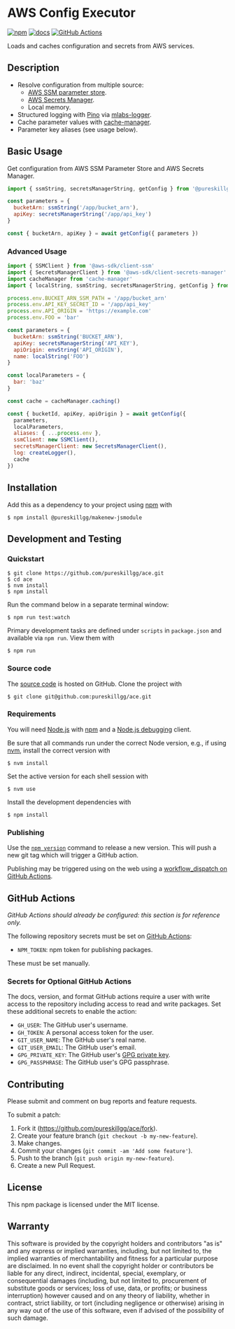 # AWS Config Executor

[![npm](https://img.shields.io/npm/v/@pureskillgg/ace.svg)](https://www.npmjs.com/package/@pureskillgg/ace)
[![docs](https://img.shields.io/badge/docs-online-informational)](https://dev.pureskill.gg/ace/)
[![GitHub Actions](https://github.com/pureskillgg/ace/workflows/main/badge.svg)](https://github.com/pureskillgg/ace/actions)

Loads and caches configuration and secrets from AWS services.

## Description

- Resolve configuration from multiple source:
  - [AWS SSM parameter store].
  - [AWS Secrets Manager].
  - Local memory.
- Structured logging with [Pino] via [mlabs-logger].
- Cache parameter values with [cache-manager].
- Parameter key aliases (see usage below).

[AWS SSM parameter store]: https://aws.amazon.com/systems-manager/
[AWS Secrets Manager]: https://aws.amazon.com/secrets-manager/
[Pino]: https://getpino.io/
[mlabs-logger]: https://github.com/meltwater/mlabs-logger
[cache-manager]: https://github.com/BryanDonovan/node-cache-manager

## Basic Usage

Get configuration from AWS SSM Parameter Store and AWS Secrets Manager.

```js
import { ssmString, secretsManagerString, getConfig } from '@pureskillgg/ace'

const parameters = {
  bucketArn: ssmString('/app/bucket_arn'),
  apiKey: secretsManagerString('/app/api_key')
}

const { bucketArn, apiKey } = await getConfig({ parameters })
```

### Advanced Usage

```js
import { SSMClient } from '@aws-sdk/client-ssm'
import { SecretsManagerClient } from '@aws-sdk/client-secrets-manager'
import cacheManager from 'cache-manager'
import { localString, ssmString, secretsManagerString, getConfig } from '@pureskillgg/ace'

process.env.BUCKET_ARN_SSM_PATH = '/app/bucket_arn'
process.env.API_KEY_SECRET_ID = '/app/api_key'
process.env.API_ORIGIN = 'https://example.com'
process.env.FOO = 'bar'

const parameters = {
  bucketArn: ssmString('BUCKET_ARN'),
  apiKey: secretsManagerString('API_KEY'),
  apiOrigin: envString('API_ORIGIN'),
  name: localString('FOO')
}

const localParameters = {
  bar: 'baz'
}

const cache = cacheManager.caching()

const { bucketId, apiKey, apiOrigin } = await getConfig({
  parameters,
  localParameters,
  aliases: { ...process.env },
  ssmClient: new SSMClient(),
  secretsManagerClient: new SecretsManagerClient(),
  log: createLogger(),
  cache
})
```

## Installation

Add this as a dependency to your project using [npm] with

```
$ npm install @pureskillgg/makenew-jsmodule
```

[npm]: https://www.npmjs.com/

## Development and Testing

### Quickstart

```
$ git clone https://github.com/pureskillgg/ace.git
$ cd ace
$ nvm install
$ npm install
```

Run the command below in a separate terminal window:

```
$ npm run test:watch
```

Primary development tasks are defined under `scripts` in `package.json`
and available via `npm run`.
View them with

```
$ npm run
```

### Source code

The [source code] is hosted on GitHub.
Clone the project with

```
$ git clone git@github.com:pureskillgg/ace.git
```

[source code]: https://github.com/pureskillgg/ace

### Requirements

You will need [Node.js] with [npm] and a [Node.js debugging] client.

Be sure that all commands run under the correct Node version, e.g.,
if using [nvm], install the correct version with

```
$ nvm install
```

Set the active version for each shell session with

```
$ nvm use
```

Install the development dependencies with

```
$ npm install
```

[Node.js]: https://nodejs.org/
[Node.js debugging]: https://nodejs.org/en/docs/guides/debugging-getting-started/
[npm]: https://www.npmjs.com/
[nvm]: https://github.com/creationix/nvm

### Publishing

Use the [`npm version`][npm-version] command to release a new version.
This will push a new git tag which will trigger a GitHub action.

Publishing may be triggered using on the web
using a [workflow_dispatch on GitHub Actions].

[npm-version]: https://docs.npmjs.com/cli/version
[workflow_dispatch on GitHub Actions]: https://github.com/pureskillgg/ace/actions?query=workflow%3Aversion

## GitHub Actions

_GitHub Actions should already be configured: this section is for reference only._

The following repository secrets must be set on [GitHub Actions]:

- `NPM_TOKEN`: npm token for publishing packages.

These must be set manually.

### Secrets for Optional GitHub Actions

The docs, version, and format GitHub actions
require a user with write access to the repository
including access to read and write packages.
Set these additional secrets to enable the action:

- `GH_USER`: The GitHub user's username.
- `GH_TOKEN`: A personal access token for the user.
- `GIT_USER_NAME`: The GitHub user's real name.
- `GIT_USER_EMAIL`: The GitHub user's email.
- `GPG_PRIVATE_KEY`: The GitHub user's [GPG private key].
- `GPG_PASSPHRASE`: The GitHub user's GPG passphrase.

[GitHub Actions]: https://github.com/features/actions
[GPG private key]: https://github.com/marketplace/actions/import-gpg#prerequisites

## Contributing

Please submit and comment on bug reports and feature requests.

To submit a patch:

1. Fork it (https://github.com/pureskillgg/ace/fork).
2. Create your feature branch (`git checkout -b my-new-feature`).
3. Make changes.
4. Commit your changes (`git commit -am 'Add some feature'`).
5. Push to the branch (`git push origin my-new-feature`).
6. Create a new Pull Request.

## License

This npm package is licensed under the MIT license.

## Warranty

This software is provided by the copyright holders and contributors "as is" and
any express or implied warranties, including, but not limited to, the implied
warranties of merchantability and fitness for a particular purpose are
disclaimed. In no event shall the copyright holder or contributors be liable for
any direct, indirect, incidental, special, exemplary, or consequential damages
(including, but not limited to, procurement of substitute goods or services;
loss of use, data, or profits; or business interruption) however caused and on
any theory of liability, whether in contract, strict liability, or tort
(including negligence or otherwise) arising in any way out of the use of this
software, even if advised of the possibility of such damage.
